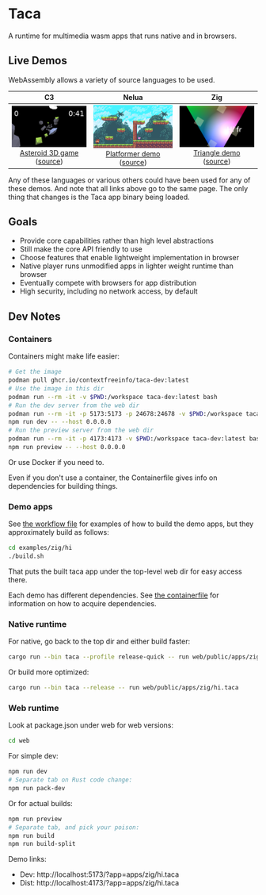 # Taca

A runtime for multimedia wasm apps that runs native and in browsers.

## Live Demos

WebAssembly allows a variety of source languages to be used.

|C3|Nelua|Zig|
|:-:|:-:|:-:|
|[![Asteroid 3D game](docs/c3-fly.webp)<br>Asteroid 3D game](https://contextfreeinfo.github.io/taca/demo/?app=apps/c3/fly.taca) ([source](examples/c3/fly/src/))|[![Platformer demo](docs/nelua-walk.webp)<br>Platformer demo](https://contextfreeinfo.github.io/taca/demo/?app=apps/nelua/walk.taca) ([source](examples/nelua/walk/src/))|[![Triangle demo](docs/zig-hi2.webp)<br>Triangle demo](https://contextfreeinfo.github.io/taca/demo/?app=apps/zig/hi2.taca) ([source](examples/zig/hi/src/))|

Any of these languages or various others could have been used for any of these
demos. And note that all links above go to the same page. The only thing that
changes is the Taca app binary being loaded.

## Goals

- Provide core capabilities rather than high level abstractions
- Still make the core API friendly to use
- Choose features that enable lightweight implementation in browser
- Native player runs unmodified apps in lighter weight runtime than browser
- Eventually compete with browsers for app distribution
- High security, including no network access, by default

## Dev Notes

### Containers

Containers might make life easier:

```bash
# Get the image
podman pull ghcr.io/contextfreeinfo/taca-dev:latest
# Use the image in this dir
podman run --rm -it -v $PWD:/workspace taca-dev:latest bash
# Run the dev server from the web dir
podman run --rm -it -p 5173:5173 -p 24678:24678 -v $PWD:/workspace taca-dev:latest bash
npm run dev -- --host 0.0.0.0
# Run the preview server from the web dir
podman run --rm -it -p 4173:4173 -v $PWD:/workspace taca-dev:latest bash
npm run preview -- --host 0.0.0.0
```

Or use Docker if you need to.

Even if you don't use a container, the Containerfile gives info on dependencies
for building things.

### Demo apps

See [the workflow file](.github/workflows/deploy.yml) for examples of how to
build the demo apps, but they approximately build as follows:

```sh
cd examples/zig/hi
./build.sh
```

That puts the built taca app under the top-level web dir for easy access there.

Each demo has different dependencies. See [the containerfile](Containerfile) for
information on how to acquire dependencies.

### Native runtime

For native, go back to the top dir and either build faster:

```sh
cargo run --bin taca --profile release-quick -- run web/public/apps/zig/hi.taca
```

Or build more optimized:

```sh
cargo run --bin taca --release -- run web/public/apps/zig/hi.taca
```


### Web runtime

Look at package.json under web for web versions:

```sh
cd web
```

For simple dev:

```sh
npm run dev
# Separate tab on Rust code change:
npm run pack-dev
```

Or for actual builds:

```sh
npm run preview
# Separate tab, and pick your poison:
npm run build
npm run build-split
```

Demo links:

- Dev: http://localhost:5173/?app=apps/zig/hi.taca
- Dist: http://localhost:4173/?app=apps/zig/hi.taca
